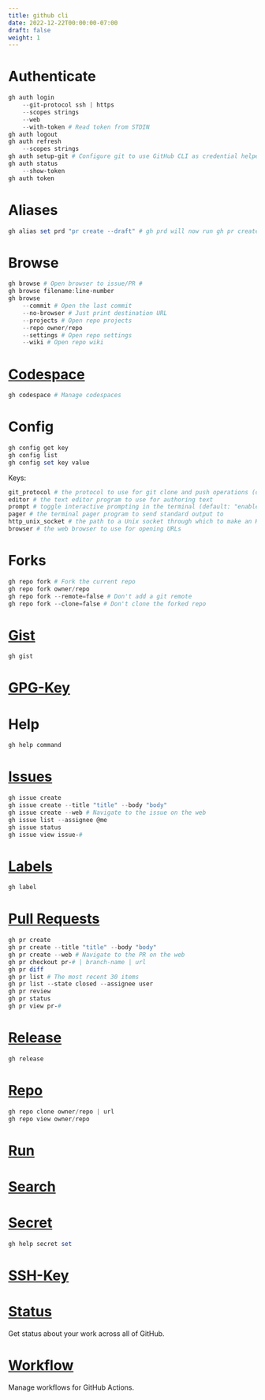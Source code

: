 ```yaml
---
title: github cli
date: 2022-12-22T00:00:00-07:00
draft: false
weight: 1
---
```


# Authenticate
```powershell
gh auth login 
	--git-protocol ssh | https 
	--scopes strings
	--web
	--with-token # Read token from STDIN
gh auth logout
gh auth refresh
	--scopes strings
gh auth setup-git # Configure git to use GitHub CLI as credential helper
gh auth status
	--show-token
gh auth token
```

# Aliases
```powershell
gh alias set prd "pr create --draft" # gh prd will now run gh pr create --draft
```

# Browse
```powershell
gh browse # Open browser to issue/PR #
gh browse filename:line-number
gh browse
	--commit # Open the last commit
	--no-browser # Just print destination URL
	--projects # Open repo projects
	--repo owner/repo
	--settings # Open repo settings
	--wiki # Open repo wiki
```

# [Codespace](https://cli.github.com/manual/gh_codespace)
```powershell
gh codespace # Manage codespaces
```

# Config
```powershell
gh config get key
gh config list
gh config set key value
```

Keys:
```powershell
git_protocol # the protocol to use for git clone and push operations (default: "https")
editor # the text editor program to use for authoring text
prompt # toggle interactive prompting in the terminal (default: "enabled")
pager # the terminal pager program to send standard output to
http_unix_socket # the path to a Unix socket through which to make an HTTP connection
browser # the web browser to use for opening URLs
```

# Forks
```powershell
gh repo fork # Fork the current repo
gh repo fork owner/repo
gh repo fork --remote=false # Don't add a git remote
gh repo fork --clone=false # Don't clone the forked repo
```

# [Gist](https://cli.github.com/manual/gh_gist)
```powershell
gh gist
```

# [GPG-Key](https://cli.github.com/manual/gh_gpg-key)

# Help
```powershell
gh help command
```

# [Issues](https://cli.github.com/manual/gh_issue)
```powershell
gh issue create
gh issue create --title "title" --body "body"
gh issue create --web # Navigate to the issue on the web
gh issue list --assignee @me
gh issue status
gh issue view issue-#
```

# [Labels](https://cli.github.com/manual/gh_label)
```powershell
gh label
```

# [Pull Requests](https://cli.github.com/manual/gh_pr)
```powershell
gh pr create
gh pr create --title "title" --body "body"
gh pr create --web # Navigate to the PR on the web
gh pr checkout pr-# | branch-name | url
gh pr diff
gh pr list # The most recent 30 items
gh pr list --state closed --assignee user
gh pr review
gh pr status
gh pr view pr-#
```

# [Release](https://cli.github.com/manual/gh_release)
```powershell
gh release
```

# [Repo](https://cli.github.com/manual/gh_repo)
```powershell
gh repo clone owner/repo | url
gh repo view owner/repo
```

# [Run](https://cli.github.com/manual/gh_run)

# [Search](https://cli.github.com/manual/gh_search)

# [Secret](https://cli.github.com/manual/gh_secret)
```powershell
gh help secret set
```

# [SSH-Key](https://cli.github.com/manual/gh_ssh-key)

# [Status](https://cli.github.com/manual/gh_status)
Get status about your work across all of GitHub.

# [Workflow](https://cli.github.com/manual/gh_workflow)
Manage workflows for GitHub Actions.
